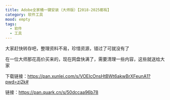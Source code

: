 ```yaml
---
title: Adobe全家桶一键安装（大师版）【2018-2025都有】
category: 软件工具
mood: empty
tags:
  - 软件
  - 工具
---
```


大家赶快转存吧，整理资料不易，珍惜资源，错过了可就没有了




在一位大师那花高价买来的，现在网盘快满了，需要清理一些内容，这些就送给大家







下载链接：https://pan.xunlei.com/s/VOEIcOnsHtBWt6akwBrXFeunA1?pwd=zj2k#







链接：https://pan.quark.cn/s/50dccaa96b78














